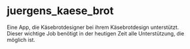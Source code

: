 # juergens_kaese_brot
Eine App, die Käsebrotdesigner bei ihrem Käsebrotdesign unterstützt.
Dieser wichtige Job benötigt in der heutigen Zeit alle Unterstützung, die möglich ist.
